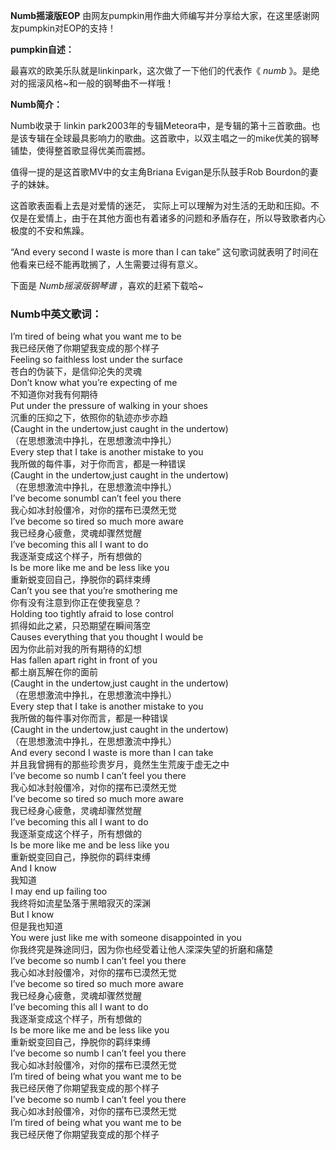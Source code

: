 

**Numb摇滚版EOP** 由网友pumpkin用作曲大师编写并分享给大家，在这里感谢网友pumpkin对EOP的支持！

**pumpkin自述：**

最喜欢的欧美乐队就是linkinpark，这次做了一下他们的代表作《 _numb_ 》。是绝对的摇滚风格~和一般的钢琴曲不一样哦！

**Numb简介：**

Numb收录于 linkin
park2003年的专辑Meteora中，是专辑的第十三首歌曲。也是该专辑在全球最具影响力的歌曲。这首歌中，以双主唱之一的mike优美的钢琴铺垫，使得整首歌显得优美而震撼。

值得一提的是这首歌MV中的女主角Briana Evigan是乐队鼓手Rob Bourdon的妻子的妹妹。

这首歌表面看上去是对爱情的迷茫，
实际上可以理解为对生活的无助和压抑。不仅是在爱情上，由于在其他方面也有着诸多的问题和矛盾存在，所以导致歌者内心极度的不安和焦躁。

“And every second I waste is more than I can take”
这句歌词就表明了时间在他看来已经不能再耽搁了，人生需要过得有意义。

下面是 _Numb摇滚版钢琴谱_ ，喜欢的赶紧下载哈~

### Numb中英文歌词：

I’m tired of being what you want me to be  
我已经厌倦了你期望我变成的那个样子  
Feeling so faithless lost under the surface  
苍白的伪装下，是信仰沦失的灵魂  
Don’t know what you’re expecting of me  
不知道你对我有何期待  
Put under the pressure of walking in your shoes  
沉重的压抑之下，依照你的轨迹亦步亦趋  
(Caught in the undertow,just caught in the undertow)  
（在思想激流中挣扎，在思想激流中挣扎）  
Every step that I take is another mistake to you  
我所做的每件事，对于你而言，都是一种错误  
(Caught in the undertow,just caught in the undertow)  
（在思想激流中挣扎，在思想激流中挣扎）  
I’ve become sonumbI can’t feel you there  
我心如冰封般僵冷，对你的摆布已漠然无觉  
I’ve become so tired so much more aware  
我已经身心疲惫，灵魂却骤然觉醒  
I’ve becoming this all I want to do  
我逐渐变成这个样子，所有想做的  
Is be more like me and be less like you  
重新蜕变回自己，挣脱你的羁绊束缚  
Can’t you see that you’re smothering me  
你有没有注意到你正在使我窒息？  
Holding too tightly afraid to lose control  
抓得如此之紧，只恐期望在瞬间落空  
Causes everything that you thought I would be  
因为你此前对我的所有期待的幻想  
Has fallen apart right in front of you  
都土崩瓦解在你的面前  
(Caught in the undertow,just caught in the undertow)  
（在思想激流中挣扎，在思想激流中挣扎）  
Every step that I take is another mistake to you  
我所做的每件事对你而言，都是一种错误  
(Caught in the undertow,just caught in the undertow)  
（在思想激流中挣扎，在思想激流中挣扎）  
And every second I waste is more than I can take  
并且我曾拥有的那些珍贵岁月，竟然生生荒废于虚无之中  
I’ve become so numb I can’t feel you there  
我心如冰封般僵冷，对你的摆布已漠然无觉  
I’ve become so tired so much more aware  
我已经身心疲惫，灵魂却骤然觉醒  
I’ve becoming this all I want to do  
我逐渐变成这个样子，所有想做的  
Is be more like me and be less like you  
重新蜕变回自己，挣脱你的羁绊束缚  
And I know  
我知道  
I may end up failing too  
我终将如流星坠落于黑暗寂灭的深渊  
But I know  
但是我也知道  
You were just like me with someone disappointed in you  
你我终究是殊途同归，因为你也经受着让他人深深失望的折磨和痛楚  
I’ve become so numb I can’t feel you there  
我心如冰封般僵冷，对你的摆布已漠然无觉  
I’ve become so tired so much more aware  
我已经身心疲惫，灵魂却骤然觉醒  
I’ve becoming this all I want to do  
我逐渐变成这个样子，所有想做的  
Is be more like me and be less like you  
重新蜕变回自己，挣脱你的羁绊束缚  
I’ve become so numb I can’t feel you there  
我心如冰封般僵冷，对你的摆布已漠然无觉  
I’m tired of being what you want me to be  
我已经厌倦了你期望我变成的那个样子  
I’ve become so numb I can’t feel you there  
我心如冰封般僵冷，对你的摆布已漠然无觉  
I’m tired of being what you want me to be  
我已经厌倦了你期望我变成的那个样子

